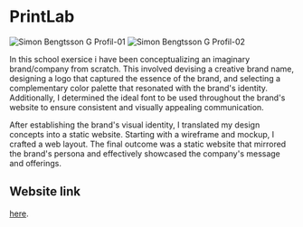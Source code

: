 # PrintLab 
![Simon Bengtsson G Profil-01](https://github.com/Sillen00/printlab-webshop-react-design/assets/114336470/46437d69-c88a-40aa-b65d-5c89d742a3dc)
![Simon Bengtsson G Profil-02](https://github.com/Sillen00/printlab-webshop-react-design/assets/114336470/5d0c9025-742a-46f5-a053-a08449b20862)



In this school exersice i have been conceptualizing an imaginary brand/company from scratch. This involved devising a creative brand name, designing a logo that captured the essence of the brand, and selecting a complementary color palette that resonated with the brand's identity. Additionally, I determined the ideal font to be used throughout the brand's website to ensure consistent and visually appealing communication.

After establishing the brand's visual identity, I translated my design concepts into a static website. Starting with a wireframe and mockup, I crafted a web layout. The final outcome was a static website that mirrored the brand's persona and effectively showcased the company's message and offerings.


## Website link
 [here](https://printlab.netlify.app/).

